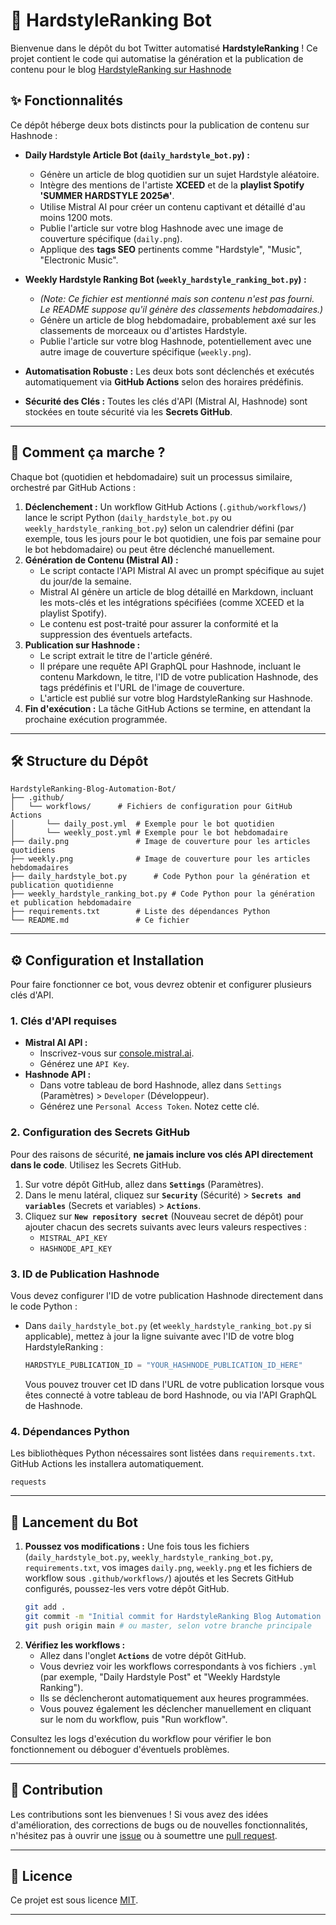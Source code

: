 # 🤖 HardstyleRanking Bot

Bienvenue dans le dépôt du bot Twitter automatisé **HardstyleRanking** \! Ce projet contient le code qui automatise la génération et la publication de contenu pour le blog [HardstyleRanking sur Hashnode](https://hardstyleranking.hashnode.dev/)

## ✨ Fonctionnalités

Ce dépôt héberge deux bots distincts pour la publication de contenu sur Hashnode :

  * **Daily Hardstyle Article Bot (`daily_hardstyle_bot.py`) :**

      * Génère un article de blog quotidien sur un sujet Hardstyle aléatoire.
      * Intègre des mentions de l'artiste **XCEED** et de la **playlist Spotify 'SUMMER HARDSTYLE 2025🔥'**.
      * Utilise Mistral AI pour créer un contenu captivant et détaillé d'au moins 1200 mots.
      * Publie l'article sur votre blog Hashnode avec une image de couverture spécifique (`daily.png`).
      * Applique des **tags SEO** pertinents comme "Hardstyle", "Music", "Electronic Music".

  * **Weekly Hardstyle Ranking Bot (`weekly_hardstyle_ranking_bot.py`) :**

      * *(Note: Ce fichier est mentionné mais son contenu n'est pas fourni. Le README suppose qu'il génère des classements hebdomadaires.)*
      * Génère un article de blog hebdomadaire, probablement axé sur les classements de morceaux ou d'artistes Hardstyle.
      * Publie l'article sur votre blog Hashnode, potentiellement avec une autre image de couverture spécifique (`weekly.png`).

  * **Automatisation Robuste :** Les deux bots sont déclenchés et exécutés automatiquement via **GitHub Actions** selon des horaires prédéfinis.

  * **Sécurité des Clés :** Toutes les clés d'API (Mistral AI, Hashnode) sont stockées en toute sécurité via les **Secrets GitHub**.

-----

## 🚀 Comment ça marche ?

Chaque bot (quotidien et hebdomadaire) suit un processus similaire, orchestré par GitHub Actions :

1.  **Déclenchement :** Un workflow GitHub Actions (`.github/workflows/`) lance le script Python (`daily_hardstyle_bot.py` ou `weekly_hardstyle_ranking_bot.py`) selon un calendrier défini (par exemple, tous les jours pour le bot quotidien, une fois par semaine pour le bot hebdomadaire) ou peut être déclenché manuellement.
2.  **Génération de Contenu (Mistral AI) :**
      * Le script contacte l'API Mistral AI avec un prompt spécifique au sujet du jour/de la semaine.
      * Mistral AI génère un article de blog détaillé en Markdown, incluant les mots-clés et les intégrations spécifiées (comme XCEED et la playlist Spotify).
      * Le contenu est post-traité pour assurer la conformité et la suppression des éventuels artefacts.
3.  **Publication sur Hashnode :**
      * Le script extrait le titre de l'article généré.
      * Il prépare une requête API GraphQL pour Hashnode, incluant le contenu Markdown, le titre, l'ID de votre publication Hashnode, des tags prédéfinis et l'URL de l'image de couverture.
      * L'article est publié sur votre blog HardstyleRanking sur Hashnode.
4.  **Fin d'exécution :** La tâche GitHub Actions se termine, en attendant la prochaine exécution programmée.

-----

## 🛠️ Structure du Dépôt

```
HardstyleRanking-Blog-Automation-Bot/
├── .github/
│   └── workflows/      # Fichiers de configuration pour GitHub Actions
│       └── daily_post.yml  # Exemple pour le bot quotidien
│       └── weekly_post.yml # Exemple pour le bot hebdomadaire
├── daily.png               # Image de couverture pour les articles quotidiens
├── weekly.png              # Image de couverture pour les articles hebdomadaires
├── daily_hardstyle_bot.py      # Code Python pour la génération et publication quotidienne
├── weekly_hardstyle_ranking_bot.py # Code Python pour la génération et publication hebdomadaire
├── requirements.txt        # Liste des dépendances Python
└── README.md               # Ce fichier
```

-----

## ⚙️ Configuration et Installation

Pour faire fonctionner ce bot, vous devrez obtenir et configurer plusieurs clés d'API.

### 1\. Clés d'API requises

  * **Mistral AI API :**
      * Inscrivez-vous sur [console.mistral.ai](https://console.mistral.ai/).
      * Générez une `API Key`.
  * **Hashnode API :**
      * Dans votre tableau de bord Hashnode, allez dans `Settings` (Paramètres) \> `Developer` (Développeur).
      * Générez une `Personal Access Token`. Notez cette clé.

### 2\. Configuration des Secrets GitHub

Pour des raisons de sécurité, **ne jamais inclure vos clés API directement dans le code**. Utilisez les Secrets GitHub.

1.  Sur votre dépôt GitHub, allez dans **`Settings`** (Paramètres).
2.  Dans le menu latéral, cliquez sur **`Security`** (Sécurité) \> **`Secrets and variables`** (Secrets et variables) \> **`Actions`**.
3.  Cliquez sur **`New repository secret`** (Nouveau secret de dépôt) pour ajouter chacun des secrets suivants avec leurs valeurs respectives :
      * `MISTRAL_API_KEY`
      * `HASHNODE_API_KEY`

### 3\. ID de Publication Hashnode

Vous devez configurer l'ID de votre publication Hashnode directement dans le code Python :

  * Dans `daily_hardstyle_bot.py` (et `weekly_hardstyle_ranking_bot.py` si applicable), mettez à jour la ligne suivante avec l'ID de votre blog HardstyleRanking :
    ```python
    HARDSTYLE_PUBLICATION_ID = "YOUR_HASHNODE_PUBLICATION_ID_HERE"
    ```
    Vous pouvez trouver cet ID dans l'URL de votre publication lorsque vous êtes connecté à votre tableau de bord Hashnode, ou via l'API GraphQL de Hashnode.

### 4\. Dépendances Python

Les bibliothèques Python nécessaires sont listées dans `requirements.txt`. GitHub Actions les installera automatiquement.

```
requests
```

-----

## 🚀 Lancement du Bot

1.  **Poussez vos modifications :** Une fois tous les fichiers (`daily_hardstyle_bot.py`, `weekly_hardstyle_ranking_bot.py`, `requirements.txt`, vos images `daily.png`, `weekly.png` et les fichiers de workflow sous `.github/workflows/`) ajoutés et les Secrets GitHub configurés, poussez-les vers votre dépôt GitHub.
    ```bash
    git add .
    git commit -m "Initial commit for HardstyleRanking Blog Automation Bot"
    git push origin main # ou master, selon votre branche principale
    ```
2.  **Vérifiez les workflows :**
      * Allez dans l'onglet **`Actions`** de votre dépôt GitHub.
      * Vous devriez voir les workflows correspondants à vos fichiers `.yml` (par exemple, "Daily Hardstyle Post" et "Weekly Hardstyle Ranking").
      * Ils se déclencheront automatiquement aux heures programmées.
      * Vous pouvez également les déclencher manuellement en cliquant sur le nom du workflow, puis "Run workflow".

Consultez les logs d'exécution du workflow pour vérifier le bon fonctionnement ou déboguer d'éventuels problèmes.

-----

## 🤝 Contribution

Les contributions sont les bienvenues \! Si vous avez des idées d'amélioration, des corrections de bugs ou de nouvelles fonctionnalités, n'hésitez pas à ouvrir une [issue](https://www.google.com/search?q=https://github.com/votre_utilisateur/votre_repo/issues) ou à soumettre une [pull request](https://www.google.com/search?q=https://github.com/votre_utilisateur/votre_repo/pulls).

-----

## 📜 Licence

Ce projet est sous licence [MIT](https://opensource.org/licenses/MIT).

-----

